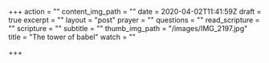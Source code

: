 +++
action = ""
content_img_path = ""
date = 2020-04-02T11:41:59Z
draft = true
excerpt = ""
layout = "post"
prayer = ""
questions = ""
read_scripture = ""
scripture = ""
subtitle = ""
thumb_img_path = "/images/IMG_2197.jpg"
title = "The tower of babel"
watch = ""

+++
